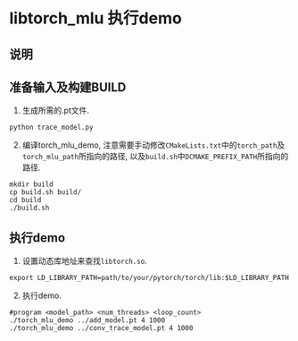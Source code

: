 # libtorch_mlu 执行demo

## 说明

## 准备输入及构建BUILD

1. 生成所需的.pt文件.
```
python trace_model.py
```

2. 编译torch_mlu_demo, 注意需要手动修改`CMakeLists.txt`中的`torch_path`及`torch_mlu_path`所指向的路径, 以及`build.sh`中`DCMAKE_PREFIX_PATH`所指向的路径.
```
mkdir build
cp build.sh build/
cd build
./build.sh
```

## 执行demo

1. 设置动态库地址来查找`libtorch.so`.
```
export LD_LIBRARY_PATH=path/to/your/pytorch/torch/lib:$LD_LIBRARY_PATH

```
2. 执行demo.
```
#program <model_path> <num_threads> <loop_count>
./torch_mlu_demo ../add_model.pt 4 1000
./torch_mlu_demo ../conv_trace_model.pt 4 1000
```
